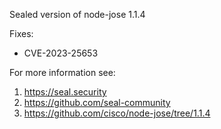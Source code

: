 Sealed version of node-jose 1.1.4

Fixes:
- CVE-2023-25653

For more information see:
  1. https://seal.security
  2. https://github.com/seal-community
  3. https://github.com/cisco/node-jose/tree/1.1.4
